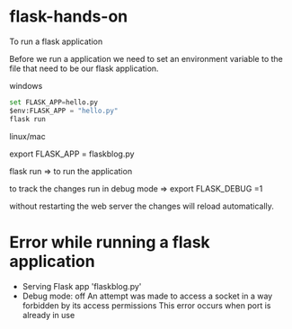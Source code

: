 # flask-hands-on
To run a flask application 

Before we run a application we need to set an environment variable to the file that need to be our flask application.

windows

```python
set FLASK_APP=hello.py
$env:FLASK_APP = "hello.py"
flask run
```

linux/mac

export FLASK_APP = flaskblog.py

flask run ⇒ to run the application

to track the changes run in debug mode ⇒ export FLASK_DEBUG =1

without restarting the web server the changes will reload automatically.
# Error while running a flask application
 * Serving Flask app 'flaskblog.py'
 * Debug mode: off
An attempt was made to access a socket in a way forbidden by its access permissions
This error occurs when port is already in use

